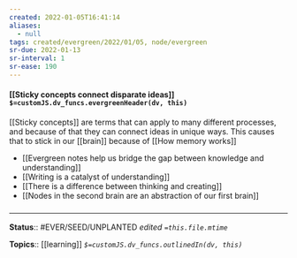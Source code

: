 ```yaml
---
created: 2022-01-05T16:41:14 
aliases:
  - null
tags: created/evergreen/2022/01/05, node/evergreen
sr-due: 2022-01-13
sr-interval: 1
sr-ease: 190
---
```


#### [[Sticky concepts connect disparate ideas]] `$=customJS.dv_funcs.evergreenHeader(dv, this)`

[[Sticky concepts]] are terms that can apply to many different processes, and because of that they can connect ideas in unique ways. This causes that to stick in our [[brain]] because of [[How memory works]]

- [[Evergreen notes help us bridge the gap between knowledge and understanding]]
- [[Writing is a catalyst of understanding]]
- [[There is a difference between thinking and creating]]
- [[Nodes in the second brain are an abstraction of our first brain]]
 

### <hr class="footnote"/>

**Status**:: #EVER/SEED/UNPLANTED
*edited `=this.file.mtime`*

**Topics**:: [[learning]]
*`$=customJS.dv_funcs.outlinedIn(dv, this)`*


